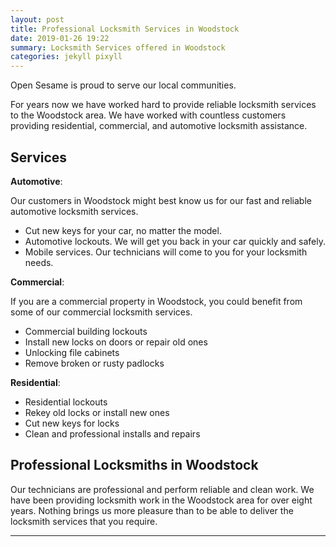 ```yaml
---
layout: post
title: Professional Locksmith Services in Woodstock
date: 2019-01-26 19:22
summary: Locksmith Services offered in Woodstock
categories: jekyll pixyll
---
```


Open Sesame is proud to serve our local communities.

For years now we have worked hard to provide reliable locksmith services to the Woodstock area. We have worked with countless customers providing residential, commercial, and automotive locksmith assistance. 

## Services

**Automotive**:

Our customers in Woodstock might best know us for our fast and reliable automotive locksmith services.

- Cut new keys for your car, no matter the model. 
- Automotive lockouts. We will get you back in your car quickly and safely. 
- Mobile services. Our technicians will come to you for your locksmith needs.

**Commercial**:

If you are a commercial property in Woodstock, you could benefit from some of our commercial locksmith services.

- Commercial building lockouts
- Install new locks on doors or repair old ones
- Unlocking file cabinets
- Remove broken or rusty padlocks

**Residential**:
- Residential lockouts
- Rekey old locks or install new ones
- Cut new keys for locks
- Clean and professional installs and repairs

## Professional Locksmiths in Woodstock

Our technicians are professional and perform reliable and clean work. We have been providing locksmith work in the Woodstock area for over eight years. Nothing brings us more pleasure than to be able to deliver the locksmith services that you require. 

---
